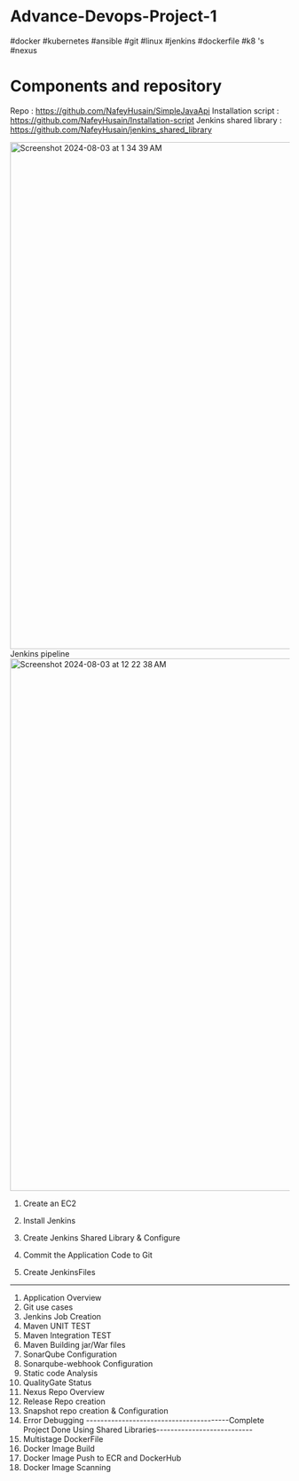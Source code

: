 # Advance-Devops-Project-1
#docker #kubernetes  #ansible #git #linux #jenkins  #dockerfile #k8 's #nexus 

# Components and repository
Repo  : https://github.com/NafeyHusain/SimpleJavaApi
Installation script : https://github.com/NafeyHusain/Installation-script
Jenkins shared library : https://github.com/NafeyHusain/jenkins_shared_library




<img width="914" alt="Screenshot 2024-08-03 at 1 34 39 AM" src="https://github.com/user-attachments/assets/180d0a50-6f77-46f8-9902-ec68cccd386c">
Jenkins pipeline
<img width="960" alt="Screenshot 2024-08-03 at 12 22 38 AM" src="https://github.com/user-attachments/assets/e2328de1-44c4-4f18-9493-25f8a4afbf7a">

1. Create an EC2


2. Install Jenkins
3. Create Jenkins Shared Library & Configure
4. Commit the Application Code to Git
5. Create JenkinsFiles
------------------------------------------------------------------------------------------------------------------------------------------------
1. Application Overview
2. Git use cases
3. Jenkins Job Creation 
4. Maven UNIT TEST
5. Maven Integration TEST
6. Maven Building jar/War files
7. SonarQube Configuration
8. Sonarqube-webhook Configuration 
9. Static code Analysis 
10. QualityGate Status  
11. Nexus Repo Overview
12. Release Repo creation 
13. Snapshot repo creation  & Configuration
14. Error Debugging
----------------------------------------Complete Project Done Using Shared Libraries---------------------------
15. Multistage DockerFile 
16. Docker Image Build
17. Docker Image Push to ECR and DockerHub
18. Docker Image Scanning

